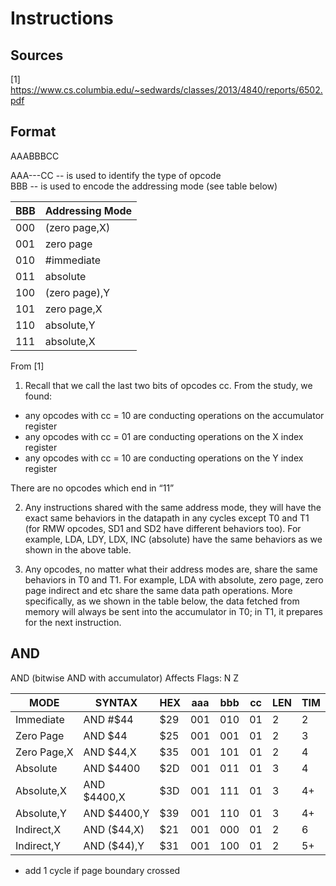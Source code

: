 
# Instructions

## Sources

[1] https://www.cs.columbia.edu/~sedwards/classes/2013/4840/reports/6502.pdf

## Format
AAABBBCC

AAA---CC   -- is used to identify the type of opcode \
   BBB     -- is used to encode the addressing mode (see table below)

| BBB | Addressing Mode |
|---  |---              |
| 000 | (zero page,X)   |
| 001 | zero page       |
| 010 | #immediate      |
| 011 | absolute        |
| 100 | (zero page),Y   |
| 101 | zero page,X     |
| 110 | absolute,Y      |
| 111 | absolute,X      |

From [1]

1. Recall that we call the last two bits of opcodes cc. From the study, we found:

* any opcodes with cc = 10 are conducting operations on the accumulator register
* any opcodes with cc = 01 are conducting operations on the X index register
* any opcodes with cc = 10 are conducting operations on the Y index register

There are no opcodes which end in “11”

2. Any instructions shared with the same address mode, they will have the exact same behaviors in the datapath in
any cycles except T0 and T1 (for RMW opcodes, SD1 and SD2 have different behaviors too). For example, LDA,
LDY, LDX, INC (absolute) have the same behaviors as we shown in the above table. 

3. Any opcodes, no matter what their address modes are, share the same behaviors in T0 and T1. For example, LDA
with absolute, zero page, zero page indirect and etc share the same data path operations. More specifically, as we
shown in the table below, the data fetched from memory will always be sent into the accumulator in T0; in T1, it
prepares for the next instruction. 



## AND

AND (bitwise AND with accumulator)
Affects Flags: N Z

|MODE        | SYNTAX      | HEX | aaa | bbb | cc  | LEN | TIM |
|---         |---          |---  |---  |---  |---  |---  |---  |
|Immediate   | AND #$44    | $29 | 001 | 010 | 01  | 2   | 2   |
|Zero Page   | AND $44     | $25 | 001 | 001 | 01  | 2   | 3   |
|Zero Page,X | AND $44,X   | $35 | 001 | 101 | 01  | 2   | 4   |
|Absolute    | AND $4400   | $2D | 001 | 011 | 01  | 3   | 4   |
|Absolute,X  | AND $4400,X | $3D | 001 | 111 | 01  | 3   | 4+  |
|Absolute,Y  | AND $4400,Y | $39 | 001 | 110 | 01  | 3   | 4+  |
|Indirect,X  | AND ($44,X) | $21 | 001 | 000 | 01  | 2   | 6   |
|Indirect,Y  | AND ($44),Y | $31 | 001 | 100 | 01  | 2   | 5+  |

+ add 1 cycle if page boundary crossed
